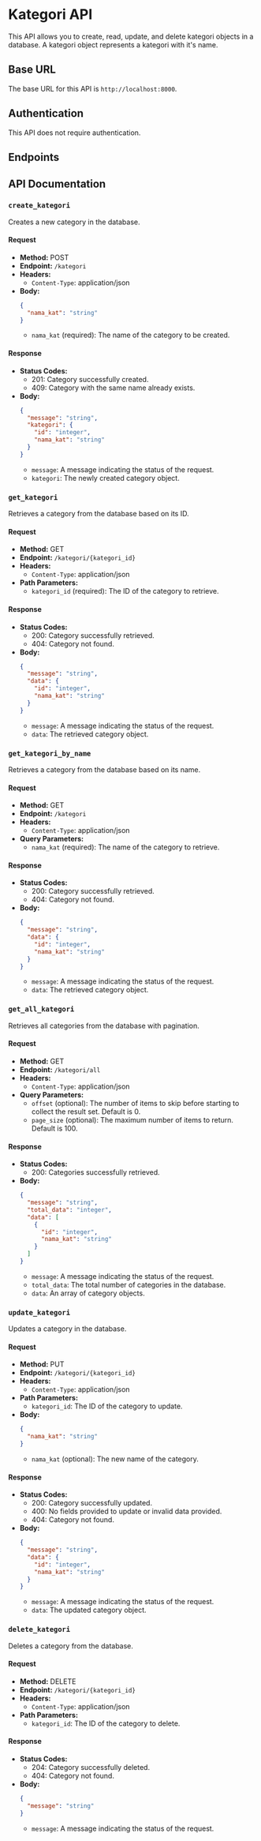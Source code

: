 # Kategori API

This API allows you to create, read, update, and delete kategori objects in a database. A kategori object represents a kategori with it's name.

## Base URL

The base URL for this API is `http://localhost:8000`.

## Authentication

This API does not require authentication.

## Endpoints

## API Documentation

### `create_kategori`

Creates a new category in the database.

#### Request

- **Method:** POST
- **Endpoint:** `/kategori`
- **Headers:**
  - `Content-Type`: application/json
- **Body:**
  ```json
  {
    "nama_kat": "string"
  }
  ```
  - `nama_kat` (required): The name of the category to be created.

#### Response

- **Status Codes:**
  - 201: Category successfully created.
  - 409: Category with the same name already exists.
- **Body:**
  ```json
  {
    "message": "string",
    "kategori": {
      "id": "integer",
      "nama_kat": "string"
    }
  }
  ```
  - `message`: A message indicating the status of the request.
  - `kategori`: The newly created category object.

### `get_kategori`

Retrieves a category from the database based on its ID.

#### Request

- **Method:** GET
- **Endpoint:** `/kategori/{kategori_id}`
- **Headers:**
  - `Content-Type`: application/json
- **Path Parameters:**
  - `kategori_id` (required): The ID of the category to retrieve.

#### Response

- **Status Codes:**
  - 200: Category successfully retrieved.
  - 404: Category not found.
- **Body:**
  ```json
  {
    "message": "string",
    "data": {
      "id": "integer",
      "nama_kat": "string"
    }
  }
  ```
  - `message`: A message indicating the status of the request.
  - `data`: The retrieved category object.

### `get_kategori_by_name`

Retrieves a category from the database based on its name.

#### Request

- **Method:** GET
- **Endpoint:** `/kategori`
- **Headers:**
  - `Content-Type`: application/json
- **Query Parameters:**
  - `nama_kat` (required): The name of the category to retrieve.

#### Response

- **Status Codes:**
  - 200: Category successfully retrieved.
  - 404: Category not found.
- **Body:**
  ```json
  {
    "message": "string",
    "data": {
      "id": "integer",
      "nama_kat": "string"
    }
  }
  ```
  - `message`: A message indicating the status of the request.
  - `data`: The retrieved category object.

### `get_all_kategori`

Retrieves all categories from the database with pagination.

#### Request

- **Method:** GET
- **Endpoint:** `/kategori/all`
- **Headers:**
  - `Content-Type`: application/json
- **Query Parameters:**
  - `offset` (optional): The number of items to skip before starting to collect the result set. Default is 0.
  - `page_size` (optional): The maximum number of items to return. Default is 100.

#### Response

- **Status Codes:**
  - 200: Categories successfully retrieved.
- **Body:**
  ```json
  {
    "message": "string",
    "total_data": "integer",
    "data": [
      {
        "id": "integer",
        "nama_kat": "string"
      }
    ]
  }
  ```
  - `message`: A message indicating the status of the request.
  - `total_data`: The total number of categories in the database.
  - `data`: An array of category objects.

### `update_kategori`

Updates a category in the database.

#### Request

- **Method:** PUT
- **Endpoint:** `/kategori/{kategori_id}`
- **Headers:**
  - `Content-Type`: application/json
- **Path Parameters:**
  - `kategori_id`: The ID of the category to update.
- **Body:**
  ```json
  {
    "nama_kat": "string"
  }
  ```
  - `nama_kat` (optional): The new name of the category.

#### Response

- **Status Codes:**
  - 200: Category successfully updated.
  - 400: No fields provided to update or invalid data provided.
  - 404: Category not found.
- **Body:**
  ```json
  {
    "message": "string",
    "data": {
      "id": "integer",
      "nama_kat": "string"
    }
  }
  ```
  - `message`: A message indicating the status of the request.
  - `data`: The updated category object.

### `delete_kategori`

Deletes a category from the database.

#### Request

- **Method:** DELETE
- **Endpoint:** `/kategori/{kategori_id}`
- **Headers:**
  - `Content-Type`: application/json
- **Path Parameters:**
  - `kategori_id`: The ID of the category to delete.

#### Response

- **Status Codes:**
  - 204: Category successfully deleted.
  - 404: Category not found.
- **Body:**
  ```json
  {
    "message": "string"
  }
  ```
  - `message`: A message indicating the status of the request.
